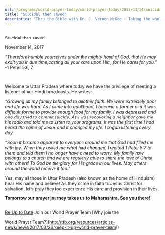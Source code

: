 ```yaml
---
url: /programs/world-prayer-today/world-prayer-today/2017/11/14/suicidal-then-saved
title: "Suicidal then saved"
description: "Thru the Bible with Dr. J. Vernon McGee - Taking the whole Word to the whole world"
---
```







## 
 Suicidal then saved


November 14, 2017




*“Therefore humble yourselves under the mighty hand of God, that He may exalt you in due time,casting all your care upon Him, for He cares for you.”* -1 Peter 5:6, 7


 


Welcome to Uttar Pradesh where today we have the privilege of meeting a listener of our Hindi broadcasts. He writes:


*“Growing up my family belonged to another faith. We were extremely poor and life was hard. As I came into adulthood, I became a farmer and it was difficult for me to provide enough food for my family. I was depressed and one day tried to commit suicide. As I was recovering a neighbor gave me his radio and told me to listen to your programs. It was the first time I had heard the name of Jesus and it changed my life. I began listening every day.*


*“Soon it became apparent to everyone around me that God had filled me with joy. When they asked me what had changed, I recited 1 Peter 5:7 to them and told them I no longer have a need to worry. My family now belongs to a church and we are regularly able to share the love of Christ with others! To God be the glory for His grace in our lives. May others around the world receive it too.”*


Yes, may all those in Uttar Pradesh (also known as the home of Hinduism) hear His name and believe! As they come in faith to Jesus Christ for salvation, let’s pray they too experience His care and provision in their lives. 


**Tomorrow our prayer journey takes us to Maharashtra. See you there!**





## 




[Be Up to Date](http://feeds.feedburner.com/WorldPrayerToday "World Prayer Today RSS Feed")
Join our World Prayer Team
[Why join the  

World Prayer Team?](http://ttb.org/resources/articles-news/news/2017/03/26/keep-it-up-world-prayer-team!)




